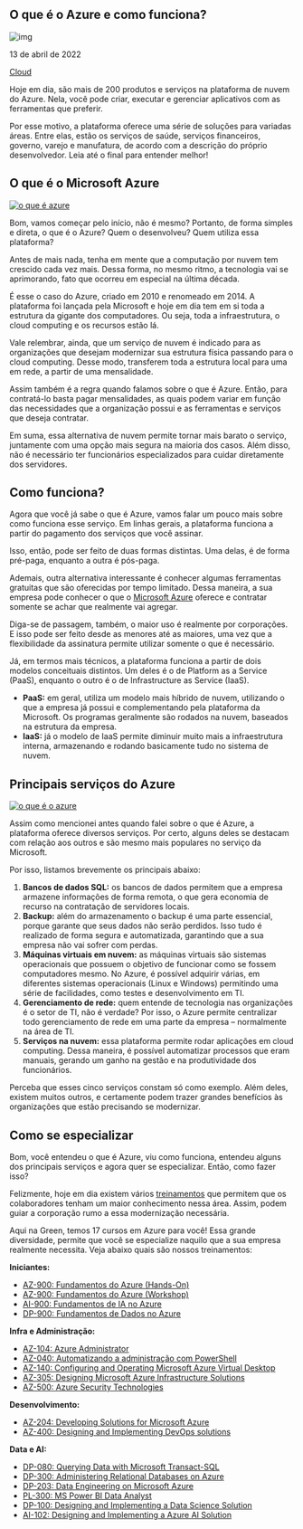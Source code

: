 ## O que é o Azure e como funciona?

![img](https://www.green.com.br/wp-content/uploads/2022/08/6-1.jpg)

 13 de abril de 2022

 [Cloud](https://www.green.com.br/cat_blog/cloud/)

Hoje em dia, são mais de 200 produtos e serviços na plataforma de nuvem do Azure. Nela, você pode criar, executar e gerenciar aplicativos com as ferramentas que preferir.

Por esse motivo, a plataforma oferece uma série de soluções para variadas áreas. Entre elas, estão os serviços de saúde, serviços financeiros, governo, varejo e manufatura, de acordo com a descrição do próprio desenvolvedor. Leia até o final para entender melhor!

## O que é o Microsoft Azure

[![o que é azure](https://docs.microsoft.com/pt-br/azure/cloud-shell/media/overview/overview-cloudshell-icon.png)](data:image/gif;base64,R0lGODlhAQABAAAAACH5BAEKAAEALAAAAAABAAEAAAICTAEAOw==)

Bom, vamos começar pelo início, não é mesmo? Portanto, de forma simples e direta, o que é o Azure? Quem o desenvolveu? Quem utiliza essa plataforma?

Antes de mais nada, tenha em mente que a computação por nuvem tem crescido cada vez mais. Dessa forma, no mesmo ritmo, a tecnologia vai se aprimorando, fato que ocorreu em especial na última década.

É esse o caso do Azure, criado em 2010 e renomeado em 2014. A plataforma foi lançada pela Microsoft e hoje em dia tem em si toda a estrutura da gigante dos computadores. Ou seja, toda a infraestrutura, o cloud computing e os recursos estão lá.

Vale relembrar, ainda, que um serviço de nuvem é indicado para as organizações que desejam modernizar sua estrutura física passando para o cloud computing. Desse modo, transferem toda a estrutura local para uma em rede, a partir de uma mensalidade.

Assim também é a regra quando falamos sobre o que é Azure. Então, para contratá-lo basta pagar mensalidades, as quais podem variar em função das necessidades que a organização possui e as ferramentas e serviços que deseja contratar.

Em suma, essa alternativa de nuvem permite tornar mais barato o serviço, juntamente com uma opção mais segura na maioria dos casos. Além disso, não é necessário ter funcionários especializados para cuidar diretamente dos servidores.

## Como funciona?

Agora que você já sabe o que é Azure, vamos falar um pouco mais sobre como funciona esse serviço. Em linhas gerais, a plataforma funciona a partir do pagamento dos serviços que você assinar.

Isso, então, pode ser feito de duas formas distintas. Uma delas, é de forma pré-paga, enquanto a outra é pós-paga.

Ademais, outra alternativa interessante é conhecer algumas ferramentas gratuitas que são oferecidas por tempo limitado. Dessa maneira, a sua empresa pode conhecer o que o [Microsoft Azure](https://azure.microsoft.com/pt-br/) oferece e contratar somente se achar que realmente vai agregar.

Diga-se de passagem, também, o maior uso é realmente por corporações. E isso pode ser feito desde as menores até as maiores, uma vez que a flexibilidade da assinatura permite utilizar somente o que é necessário.

Já, em termos mais técnicos, a plataforma funciona a partir de dois modelos conceituais distintos. Um deles é o de Platform as a Service (PaaS), enquanto o outro é o de Infrastructure as Service (IaaS).

- **PaaS:** em geral, utiliza um modelo mais híbrido de nuvem, utilizando o que a empresa já possui e complementando pela plataforma da Microsoft. Os programas geralmente são rodados na nuvem, baseados na estrutura da empresa.
- **IaaS:** já o modelo de IaaS permite diminuir muito mais a infraestrutura interna, armazenando e rodando basicamente tudo no sistema de nuvem.

## Principais serviços do Azure

[![o que é o azure](https://www.ecommercebrasil.com.br/wp-content/uploads/2021/03/Magento-fecha-parceria-com-Microsoft-Azure-no-brasil.png)](data:image/gif;base64,R0lGODlhAQABAAAAACH5BAEKAAEALAAAAAABAAEAAAICTAEAOw==)

Assim como mencionei antes quando falei sobre o que é Azure, a plataforma oferece diversos serviços. Por certo, alguns deles se destacam com relação aos outros e são mesmo mais populares no serviço da Microsoft.

Por isso, listamos brevemente os principais abaixo:

1. **Bancos de dados SQL:** os bancos de dados permitem que a empresa armazene informações de forma remota, o que gera economia de recurso na contratação de servidores locais.
2. **Backup:** além do armazenamento o backup é uma parte essencial, porque garante que seus dados não serão perdidos. Isso tudo é realizado de forma segura e automatizada, garantindo que a sua empresa não vai sofrer com perdas.
3. **Máquinas virtuais em nuvem:** as máquinas virtuais são sistemas operacionais que possuem o objetivo de funcionar como se fossem computadores mesmo. No Azure, é possível adquirir várias, em diferentes sistemas operacionais (Linux e Windows) permitindo uma série de facilidades, como testes e desenvolvimento em TI.
4. **Gerenciamento de rede:** quem entende de tecnologia nas organizações é o setor de TI, não é verdade? Por isso, o Azure permite centralizar todo gerenciamento de rede em uma parte da empresa – normalmente na área de TI.
5. **Serviços na nuvem:** essa plataforma permite rodar aplicações em cloud computing. Dessa maneira, é possível automatizar processos que eram manuais, gerando um ganho na gestão e na produtividade dos funcionários.

Perceba que esses cinco serviços constam só como exemplo. Além deles, existem muitos outros, e certamente podem trazer grandes benefícios às organizações que estão precisando se modernizar.

## Como se especializar

Bom, você entendeu o que é Azure, viu como funciona, entendeu alguns dos principais serviços e agora quer se especializar. Então, como fazer isso?

Felizmente, hoje em dia existem vários [treinamentos](https://www.green.com.br/site/index.php/blog/qual-e-o-melhor-curso-de-tecnologia-da-informacao-em-sp/) que permitem que os colaboradores tenham um maior conhecimento nessa área. Assim, podem guiar a corporação rumo a essa modernização necessária.

Aqui na Green, temos 17 cursos em Azure para você! Essa grande diversidade, permite que você se especialize naquilo que a sua empresa realmente necessita. Veja abaixo quais são nossos treinamentos:

**Iniciantes:**

- [AZ-900: Fundamentos do Azure (Hands-On)](https://www.green.com.br/site/index.php/treinamentos/az-900-fundamentos-do-azure-hands-on/)
- [AZ-900: Fundamentos do Azure (Workshop)](https://www.green.com.br/site/index.php/treinamentos/az900-fundamentos-do-microsoft-azure-workshop/)
- [AI-900: Fundamentos de IA no Azure](https://www.green.com.br/site/index.php/treinamentos/ai900-microsoft-azure-ai-fundamentals/)
- [DP-900: Fundamentos de Dados no Azure](https://www.green.com.br/site/index.php/treinamentos/dp900-microsoft-azure-data-fundamentals/)

**Infra e Administração:**

- [AZ-104: Azure Administrator](https://www.green.com.br/site/index.php/treinamentos/mcaa-az104-microsoft-azure-administrator/)
- [AZ-040: Automatizando a administração com PowerShell](https://www.green.com.br/site/index.php/treinamentos/az-040-automatizando-a-administracao-com-powershell/)
- [AZ-140: Configuring and Operating Microsoft Azure Virtual Desktop](https://www.green.com.br/site/index.php/treinamentos/az140-configuring-and-operating-microsoft-azure-virtual-desktop/)
- [AZ-305: Designing Microsoft Azure Infrastructure Solutions](https://www.green.com.br/site/index.php/treinamentos/az305-designing-microsoft-azure-infrastructure-solutions/)
- [AZ-500: Azure Security Technologies](https://www.green.com.br/site/index.php/treinamentos/mcasea-azure-security-engineer-associate/)

**Desenvolvimento:**

- [AZ-204: Developing Solutions for Microsoft Azure](https://www.green.com.br/site/index.php/treinamentos/mcad-microsoft-certified-azure-developer-az-203/)
- [AZ-400: Designing and Implementing DevOps solutions](https://www.green.com.br/site/index.php/treinamentos/mcadee-azure-devops-engineer-expert/)

**Data e AI:**

- [DP-080: Querying Data with Microsoft Transact-SQL](https://www.green.com.br/site/index.php/treinamentos/dp080-querying-data-with-microsoft-transact-sql/)
- [DP-300: Administering Relational Databases on Azure](https://www.green.com.br/site/index.php/treinamentos/dp-300-administering-relational-databases-on-microsoft-azure/)
- [DP-203: Data Engineering on Microsoft Azure](https://www.green.com.br/site/index.php/treinamentos/mcadea-azure-data-engineer-associate/)
- [PL-300: MS Power BI Data Analyst](https://www.green.com.br/site/index.php/treinamentos/pl-300-microsoft-power-bi-data-analyst/)
- [DP-100: Designing and Implementing a Data Science Solution](https://www.green.com.br/site/index.php/treinamentos/mcadsa-microsoft-certified-azure-data-scientist-associate/)
- [AI-102: Designing and Implementing a Azure AI Solution](https://www.green.com.br/site/index.php/treinamentos/mcaaea-azure-ai-engineer-associate/)